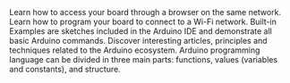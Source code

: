 <EssentialsColumn title="Tutorials for MKR WiFi 1010">
<EssentialElement title="Host a web server on the MKR WiFi 1010" type="tutorial" link="/tutorials/mkr-wifi-1010/hosting-a-webserver">
    Learn how to access your board through a browser on the same network.
  </EssentialElement>

<EssentialElement title="Connecting MKR WiFi 1010 to a Wi-Fi network" type="tutorial" link="/tutorials/mkr-wifi-1010/connecting-to-wifi-network">
    Learn how to program your board to connect to a Wi-Fi network.
  </EssentialElement>
</EssentialsColumn>

<EssentialsColumn title="Arduino Basics">
  <EssentialElement title="Built-in Examples" type="tutorial" link="/built-in-examples/">
    Built-in Examples are sketches included in the Arduino IDE and demonstrate all basic Arduino commands.
  </EssentialElement>
  <EssentialElement title="Learn" type="resource" link="/learn">
    Discover interesting articles, principles and techniques related to the Arduino ecosystem.
  </EssentialElement>
  <EssentialElement title="Language References" type="resource" link="https://www.arduino.cc/reference/en/">
  Arduino programming language can be divided in three main parts: functions, values (variables and constants), and structure.
  </EssentialElement>
</EssentialsColumn>